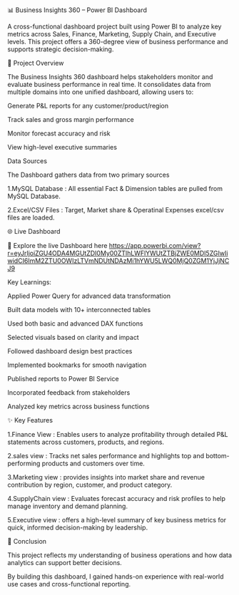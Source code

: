 📊 Business Insights 360 – Power BI Dashboard

A cross-functional dashboard project built using Power BI to analyze key metrics across Sales, Finance, Marketing, Supply Chain, and Executive levels. 
This project offers a 360-degree view of business performance and supports strategic decision-making.

🚀 Project Overview

The Business Insights 360 dashboard helps stakeholders monitor and evaluate business performance in real time. 
It consolidates data from multiple domains into one unified dashboard, allowing users to:

Generate P&L reports for any customer/product/region

Track sales and gross margin performance

Monitor forecast accuracy and risk

View high-level executive summaries

Data Sources

The Dashboard gathers data from two primary sources

1.MySQL Database : All essential Fact & Dimension tables are pulled from MySQL Database.

2.Excel/CSV Files : Target, Market share & Operatinal Expenses excel/csv files are loaded.

🌐 Live Dashboard

🔗 Explore the live Dashboard here 
https://app.powerbi.com/view?r=eyJrIjoiZGU4ODA4MGUtZDI0My00ZTlhLWFlYWUtZTBjZWE0MDI5ZGIwIiwidCI6ImM2ZTU0OWIzLTVmNDUtNDAzMi1hYWU5LWQ0MjQ0ZGM1YjJjNCJ9

Key Learnings:

Applied Power Query for advanced data transformation

Built data models with 10+ interconnected tables

Used both basic and advanced DAX functions

Selected visuals based on clarity and impact 

Followed dashboard design best practices

Implemented bookmarks for smooth navigation

Published reports to Power BI Service

Incorporated feedback from stakeholders

Analyzed key metrics across business functions

✨ Key Features

1.Finance View : Enables users to analyze profitability through detailed P&L statements across customers, products, and regions.

2.sales view : Tracks net sales performance and highlights top and bottom-performing products and customers over time.

3.Marketing view : provides insights into market share and revenue contribution by region, customer, and product category.

4.SupplyChain view : Evaluates forecast accuracy and risk profiles to help manage inventory and demand planning.

5.Executive view : offers a high-level summary of key business metrics for quick, informed decision-making by leadership.

📌 Conclusion

This project reflects my understanding of business operations and how data analytics can support better decisions. 

By building this dashboard, I gained hands-on experience with real-world use cases and cross-functional reporting.
